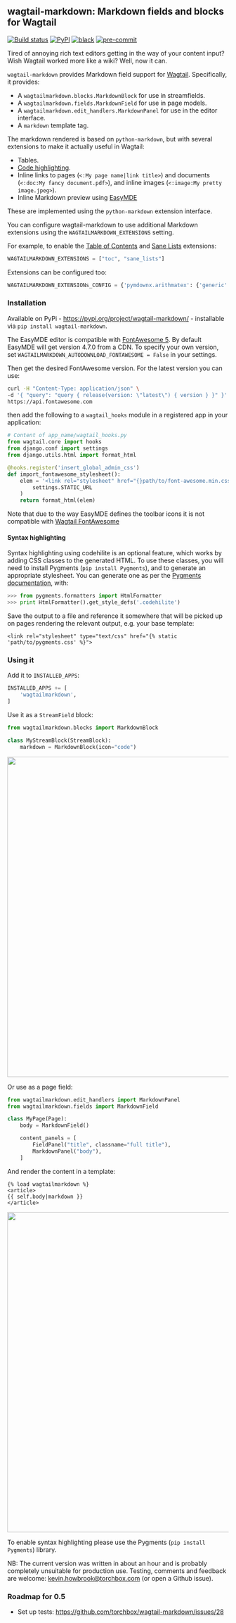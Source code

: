 ## wagtail-markdown: Markdown fields and blocks for Wagtail

[![Build status](https://img.shields.io/github/workflow/status/torchbox/wagtail-markdown/CI/main?style=for-the-badge)](https://github.com/torchbox/wagtail-markdown/actions)
[![PyPI](https://img.shields.io/pypi/v/wagtail-markdown.svg?style=for-the-badge)](https://pypi.org/project/wagtail-markdown/)
[![black](https://img.shields.io/badge/code%20style-black-000000.svg?style=for-the-badge)](https://github.com/psf/black)
[![pre-commit](https://img.shields.io/badge/pre--commit-enabled-brightgreen?logo=pre-commit&logoColor=white&style=for-the-badge)](https://github.com/pre-commit/pre-commit)


Tired of annoying rich text editors getting in the way of your content
input?  Wish Wagtail worked more like a wiki?  Well, now it can.

`wagtail-markdown` provides Markdown field support for [Wagtail](https://github.com/torchbox/wagtail/).
Specifically, it provides:

* A `wagtailmarkdown.blocks.MarkdownBlock` for use in streamfields.
* A `wagtailmarkdown.fields.MarkdownField` for use in page models.
* A `wagtailmarkdown.edit_handlers.MarkdownPanel` for use in the editor interface.
* A `markdown` template tag.

The markdown rendered is based on `python-markdown`, but with several
extensions to make it actually useful in Wagtail:

* Tables.
* [Code highlighting](#syntax-highlighting).
* Inline links to pages (`<:My page name|link title>`) and documents
  (`<:doc:My fancy document.pdf>`), and inline images
  (`<:image:My pretty image.jpeg>`).
* Inline Markdown preview using [EasyMDE](https://github.com/Ionaru/easy-markdown-editor)

These are implemented using the `python-markdown` extension interface.

You can configure wagtail-markdown to use additional Markdown extensions using the `WAGTAILMARKDOWN_EXTENSIONS` setting.

For example, to enable the [Table of
Contents](https://python-markdown.github.io/extensions/toc/) and [Sane
Lists](https://python-markdown.github.io/extensions/sane_lists/) extensions:
```python
WAGTAILMARKDOWN_EXTENSIONS = ["toc", "sane_lists"]
```

Extensions can be configured too:

```python
WAGTAILMARKDOWN_EXTENSIONs_CONFIG = {'pymdownx.arithmatex': {'generic': True}}
```

### Installation
Available on PyPi - https://pypi.org/project/wagtail-markdown/ - installable via `pip install wagtail-markdown`.

The EasyMDE editor is compatible with [FontAwesome 5](https://fontawesome.com/how-to-use/graphql-api/intro/getting-started).
By default EasyMDE will get version 4.7.0 from a CDN. To specify your own version, set
`WAGTAILMARKDOWN_AUTODOWNLOAD_FONTAWESOME = False` in your settings.

Then get the desired FontAwesome version. For the latest version you can use:

```sh
curl -H "Content-Type: application/json" \
-d '{ "query": "query { release(version: \"latest\") { version } }" }' \
https://api.fontawesome.com
```

then add the following to a `wagtail_hooks` module in a registered app in your application:

```python
# Content of app_name/wagtail_hooks.py
from wagtail.core import hooks
from django.conf import settings
from django.utils.html import format_html

@hooks.register('insert_global_admin_css')
def import_fontawesome_stylesheet():
    elem = '<link rel="stylesheet" href="{}path/to/font-awesome.min.css">'.format(
        settings.STATIC_URL
    )
    return format_html(elem)
```

Note that due to the way EasyMDE defines the toolbar icons it is not compatible with [Wagtail FontAwesome](https://gitlab.com/alexgleason/wagtailfontawesome)

#### Syntax highlighting

Syntax highlighting using codehilite is an optional feature, which works by
adding CSS classes to the generated HTML. To use these classes, you will need
to install Pygments (`pip install Pygments`), and to generate an appropriate
stylesheet. You can generate one as per the [Pygments documentation](http://pygments.org/docs/quickstart/), with:

```python
>>> from pygments.formatters import HtmlFormatter
>>> print HtmlFormatter().get_style_defs('.codehilite')
```

Save the output to a file and reference it somewhere that will be
picked up on pages rendering the relevant output, e.g. your base template:

```html+django
<link rel="stylesheet" type="text/css" href="{% static 'path/to/pygments.css' %}">
```


### Using it

Add it to `INSTALLED_APPS`:

```python
INSTALLED_APPS += [
    'wagtailmarkdown',
]
```

Use it as a `StreamField` block:

```python
from wagtailmarkdown.blocks import MarkdownBlock

class MyStreamBlock(StreamBlock):
    markdown = MarkdownBlock(icon="code")
```

<img src="https://i.imgur.com/4NFcfHd.png" width="728px" alt="">

Or use as a page field:

```python
from wagtailmarkdown.edit_handlers import MarkdownPanel
from wagtailmarkdown.fields import MarkdownField

class MyPage(Page):
    body = MarkdownField()

    content_panels = [
        FieldPanel("title", classname="full title"),
        MarkdownPanel("body"),
    ]
```

And render the content in a template:

```html+django
{% load wagtailmarkdown %}
<article>
{{ self.body|markdown }}
</article>
```

<img src="https://i.imgur.com/Sj1f4Jh.png" width="728px" alt="">

To enable syntax highlighting please use the Pygments (`pip install Pygments`) library.

NB: The current version was written in about an hour and is probably completely
unsuitable for production use.  Testing, comments and feedback are welcome:
<kevin.howbrook@torchbox.com> (or open a Github issue).


### Roadmap for 0.5

* Set up tests: https://github.com/torchbox/wagtail-markdown/issues/28
